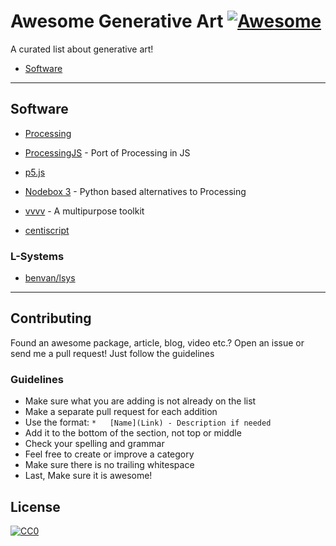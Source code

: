 # Awesome Generative Art [![Awesome](https://cdn.rawgit.com/sindresorhus/awesome/d7305f38d29fed78fa85652e3a63e154dd8e8829/media/badge.svg)](https://github.com/sindresorhus/awesome)

A curated list about generative art!

*   [Software](#software)

---

## Software

*   [Processing](https://processing.org/)

*   [ProcessingJS](http://processingjs.org/) - Port of Processing in JS

*   [p5.js](http://p5js.org/)

*   [Nodebox 3](https://www.nodebox.net/node/) - Python based alternatives to
    Processing

*   [vvvv](https://vvvv.org/) - A multipurpose toolkit

*   [centiscript](http://ex.rzm.co.jp/centiscript/)

### L-Systems

*   [benvan/lsys](https://github.com/benvan/lsys)

---

## Contributing

Found an awesome package, article, blog, video etc.?
Open an issue or send me a pull request! Just follow the guidelines

### Guidelines

*   Make sure what you are adding is not already on the list
*   Make a separate pull request for each addition
*   Use the format: `*   [Name](Link) - Description if needed`
*   Add it to the bottom of the section, not top or middle
*   Check your spelling and grammar
*   Feel free to create or improve a category
*   Make sure there is no trailing whitespace
*   Last, Make sure it is awesome!

## License

[![CC0](https://i.creativecommons.org/p/zero/1.0/88x31.png)](https://creativecommons.org/publicdomain/zero/1.0/)
